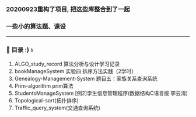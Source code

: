 ### 20200923重构了项目, 把这些库整合到了一起
### 一些小的算法题、课设
---
### 🌈 目录 :) 💧
1. ALGO_study_record 算法分析与设计学习记录
2. bookManageSystem 实验四 排序方法实践（2学时）
3. Genealogy-Management-System 题目五：家族关系查询系统
4. Prim-algorithm prim算法
5. StudentsManageSystem [例2]学生信息管理程序(数据结构C语言版 李云清)
6. Topological-sort(拓扑排序)
7. Traffic_query_system(交通查询系统)